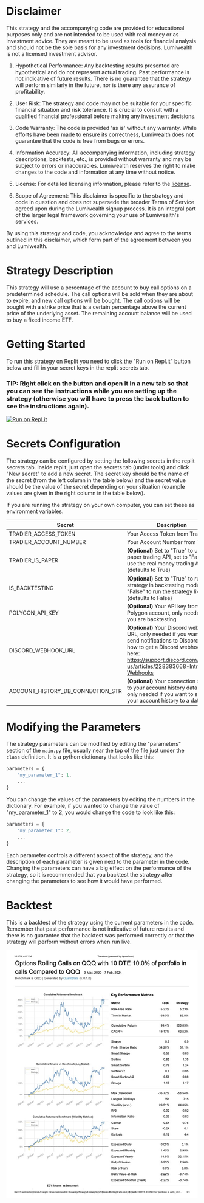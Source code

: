 # Disclaimer

This strategy and the accompanying code are provided for educational purposes only and are not intended to be used with real money or as investment advice. They are meant to be used as tools for financial analysis and should not be the sole basis for any investment decisions. Lumiwealth is not a licensed investment advisor.

1. Hypothetical Performance: Any backtesting results presented are hypothetical and do not represent actual trading. Past performance is not indicative of future results. There is no guarantee that the strategy will perform similarly in the future, nor is there any assurance of profitability.

2. User Risk: The strategy and code may not be suitable for your specific financial situation and risk tolerance. It is crucial to consult with a qualified financial professional before making any investment decisions.

3. Code Warranty: The code is provided 'as is' without any warranty. While efforts have been made to ensure its correctness, Lumiwealth does not guarantee that the code is free from bugs or errors.

4. Information Accuracy: All accompanying information, including strategy descriptions, backtests, etc., is provided without warranty and may be subject to errors or inaccuracies. Lumiwealth reserves the right to make changes to the code and information at any time without notice.

5. License: For detailed licensing information, please refer to the [license](LICENSE).

6. Scope of Agreement: This disclaimer is specific to the strategy and code in question and does not supersede the broader Terms of Service agreed upon during the Lumiwealth signup process. It is an integral part of the larger legal framework governing your use of Lumiwealth's services.

By using this strategy and code, you acknowledge and agree to the terms outlined in this disclaimer, which form part of the agreement between you and Lumiwealth.

# Strategy Description

This strategy will use a percentage of the account to buy call options on a predetermined schedule.
The call options will be sold when they are about to expire, and new call options will be bought. The call
options will be bought with a strike price that is a certain percentage above the
current price of the underlying asset. The remaining account balance will be used to buy a fixed income ETF.

# Getting Started

To run this strategy on Replit you need to click the "Run on Repl.it" button below and fill in your secret keys in the replit secrets tab. 
 
### TIP: Right click on the button and open it in a new tab so that you can see the instructions while you are setting up the strategy (otherwise you will have to press the back button to see the instructions again).

[![Run on Repl.it](https://replit.com/badge/github/Lumiwealth-Strategies/options_rolling_calls)](https://replit.com/new/github/Lumiwealth-Strategies/options_rolling_calls)

# Secrets Configuration

The strategy can be configured by setting the following secrets in the replit secrets tab. Inside replit, just open the secrets tab (under tools) and click "New secret" to add a new secret. The secret key should be the name of the secret (from the left column in the table below) and the secret value should be the value of the secret depending on your situation (example values are given in the right column in the table below).

If you are running the strategy on your own computer, you can set these as environment variables.

| Secret                          | Description                                                                                                  | Example                                        |
|---------------------------------|--------------------------------------------------------------------------------------------------------------|------------------------------------------------|
| TRADIER_ACCESS_TOKEN            | Your Access Token from Tradier                                                                               | qTRz3zUrl9244AHUw4AoyAPgvYra                   |
| TRADIER_ACCOUNT_NUMBER          | Your Account Number from Tradier                                                                             | VA12204793                                     |
| TRADIER_IS_PAPER                | **(Optional)** Set to "True" to use the paper trading API, set to "False" to use the real money trading API (defaults to True) | True                                           |
| IS_BACKTESTING                  | **(Optional)** Set to "True" to run the strategy in backtesting mode, set to "False" to run the strategy live (defaults to False) | False                                         |
| POLYGON_API_KEY                 | **(Optional)** Your API key from your Polygon account, only needed if you are backtesting                                   | a7py0zIdhxde6QkX8OjjKNp7cD87hwKU               |
| DISCORD_WEBHOOK_URL             | **(Optional)** Your Discord webhook URL, only needed if you want to send notifications to Discord. Learn how to get a Discord webhook URL here: https://support.discord.com/hc/en-us/articles/228383668-Intro-to-Webhooks | https://discord.com/api/webhooks/123456789/   |
| ACCOUNT_HISTORY_DB_CONNECTION_STR | **(Optional)** Your connection string to your account history database, only needed if you want to save your account history to a database | sqlite:///account_history.db                |

# Modifying the Parameters

The strategy parameters can be modified by editing the "parameters" section of the `main.py` file, usually near the top of the file just under the `class` definition. It is a python dictionary that looks like this:

```python
parameters = {
    "my_parameter_1": 1,
    ...
}
```

You can change the values of the parameters by editing the numbers in the dictionary. For example, if you wanted to change the value of "my_parameter_1" to 2, you would change the code to look like this:

```python
parameters = {
    "my_parameter_1": 2,
    ...
}
```

Each parameter controls a different aspect of the strategy, and the description of each parameter is given next to the parameter in the code. Changing the parameters can have a big effect on the performance of the strategy, so it is recommended that you backtest the strategy after changing the parameters to see how it would have performed.

# Backtest

This is a backtest of the strategy using the current parameters in the code. Remember that past performance is not indicative of future results and there is no guarantee that the backtest was performed correctly or that the strategy will perform without errors when run live.

![Tearsheet generated by QuantStats](Tearsheet%20(generated%20by%20QuantStats).jpg)

